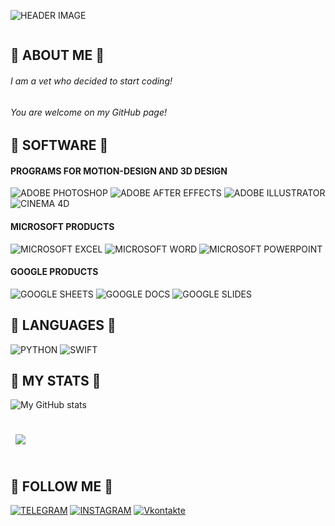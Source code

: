 ![HEADER IMAGE](https://github.com/DoshikSmirnoff/doshiksmirnoff/blob/main/Images/331449706_11417336.png)

<div id="profile_views" align="left">
    <img src="https://komarev.com/ghpvc/?username=DoshikSmirnoff&label=PROFILE+VIEWS&style=badge&color=5b4b41" alt=""/>
</div>

## :herb: ABOUT ME :herb:
###### *I am a vet who decided to start coding!* <br>
###### *You are welcome on my GitHub page!*


## :herb: SOFTWARE :herb:
#### PROGRAMS FOR MOTION-DESIGN AND 3D DESIGN
![ADOBE PHOTOSHOP](https://img.shields.io/badge/PHOTOSHOP-5b4b41?style=flat&logo=photoshop)
![ADOBE AFTER EFFECTS](https://img.shields.io/badge/AFTER_EFFECTS-5b4b41?style=flat&logo=after_effects)
![ADOBE ILLUSTRATOR](https://img.shields.io/badge/ILLUSTRATOR-5b4b41?style=flat&logo=illustrator)
![CINEMA 4D](https://img.shields.io/badge/CINEMA_4D-5b4b41?style=flat&logo=cinema_4d)

#### MICROSOFT PRODUCTS
![MICROSOFT EXCEL](https://img.shields.io/badge/EXCEL-5b4b41?style=flat&logo=Micrisift&logoColor=0000FF)
![MICROSOFT WORD](https://img.shields.io/badge/WORD-5b4b41?style=flat&logo=microsoft_word&logoColor=0000FF)
![MICROSOFT POWERPOINT](https://img.shields.io/badge/POWERPOINT-5b4b41?style=flat&logo=microsoft_powerpoint&logoColor=0000FF)

#### GOOGLE PRODUCTS
![GOOGLE SHEETS](https://img.shields.io/badge/SHEETS-5b4b41?style=flat&logo=GOOGLE)
![GOOGLE DOCS](https://img.shields.io/badge/DOCS-5b4b41?style=flat&logo=Google)
![GOOGLE SLIDES](https://img.shields.io/badge/SLIDES-5b4b41?style=flat&logo=Google)

## :herb: LANGUAGES :herb:
![PYTHON](https://img.shields.io/badge/PYTHON-5b4b41?style=flat&logo=python&logoColor=1E90FF)
![SWIFT](https://img.shields.io/badge/SWIFT-5b4b41?style=flat&logo=SWIFT)

## :herb: MY STATS :herb:
![My GitHub stats](https://github-readme-stats.vercel.app/api?username=doshiksmirnoff&show_icons=true&count_private=true&bg_color=5b4b41&title_color=FFFFFF&text_color=F6F2EC&icon_color=ED6136)

<br>

<a href="https://github.com/DoshikSmirnoff">
  <img align="center" style="margin:0.5rem" src="https://github-readme-stats.vercel.app/api/top-langs/?username=doshiksmirnoff&hide=html,css&title_color=FFFFFF&text_color=F6F2EC&icon_color=ED6136&bg_color=5B4B41" />
</a>

<br>
<br>

## :herb: FOLLOW ME :herb:
[![TELEGRAM](https://img.shields.io/badge/TELEGRAM-5b4b41?style=flat&logo=telegram)](https://t.me/scooooodeeeeez)
[![INSTAGRAM](https://img.shields.io/badge/INSTAGRAM-5b4b41?style=flat&logo=instagram&logoColor=FF1493)](https://www.instagram.com/scooooodeeeeez)
[![Vkontakte](https://img.shields.io/badge/VKONTAKTE-5b4b41?style=flat&logo=Vk&logoColor=1E90FF)](https://vk.com/scooooodeeeeez)

